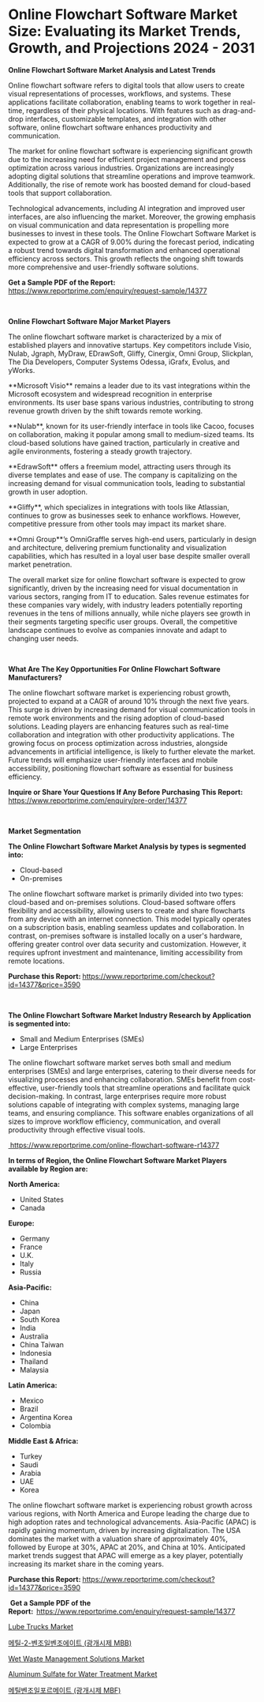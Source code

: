 <p><h1>Online Flowchart Software Market Size: Evaluating its Market Trends, Growth, and Projections 2024 - 2031</h1></p><p><strong>Online Flowchart Software Market Analysis and Latest Trends</strong></p>
<p><p>Online flowchart software refers to digital tools that allow users to create visual representations of processes, workflows, and systems. These applications facilitate collaboration, enabling teams to work together in real-time, regardless of their physical locations. With features such as drag-and-drop interfaces, customizable templates, and integration with other software, online flowchart software enhances productivity and communication.</p><p>The market for online flowchart software is experiencing significant growth due to the increasing need for efficient project management and process optimization across various industries. Organizations are increasingly adopting digital solutions that streamline operations and improve teamwork. Additionally, the rise of remote work has boosted demand for cloud-based tools that support collaboration. </p><p>Technological advancements, including AI integration and improved user interfaces, are also influencing the market. Moreover, the growing emphasis on visual communication and data representation is propelling more businesses to invest in these tools. The Online Flowchart Software Market is expected to grow at a CAGR of 9.00% during the forecast period, indicating a robust trend towards digital transformation and enhanced operational efficiency across sectors. This growth reflects the ongoing shift towards more comprehensive and user-friendly software solutions.</p></p>
<p><strong>Get a Sample PDF of the Report:&nbsp;</strong> <a href="https://www.reportprime.com/enquiry/request-sample/14377">https://www.reportprime.com/enquiry/request-sample/14377</a></p>
<p>&nbsp;</p>
<p><strong>Online Flowchart Software Major Market Players</strong></p>
<p><p>The online flowchart software market is characterized by a mix of established players and innovative startups. Key competitors include Visio, Nulab, Jgraph, MyDraw, EDrawSoft, Gliffy, Cinergix, Omni Group, Slickplan, The Dia Developers, Computer Systems Odessa, iGrafx, Evolus, and yWorks.</p><p>**Microsoft Visio** remains a leader due to its vast integrations within the Microsoft ecosystem and widespread recognition in enterprise environments. Its user base spans various industries, contributing to strong revenue growth driven by the shift towards remote working.</p><p>**Nulab**, known for its user-friendly interface in tools like Cacoo, focuses on collaboration, making it popular among small to medium-sized teams. Its cloud-based solutions have gained traction, particularly in creative and agile environments, fostering a steady growth trajectory.</p><p>**EdrawSoft** offers a freemium model, attracting users through its diverse templates and ease of use. The company is capitalizing on the increasing demand for visual communication tools, leading to substantial growth in user adoption.</p><p>**Gliffy**, which specializes in integrations with tools like Atlassian, continues to grow as businesses seek to enhance workflows. However, competitive pressure from other tools may impact its market share.</p><p>**Omni Group**’s OmniGraffle serves high-end users, particularly in design and architecture, delivering premium functionality and visualization capabilities, which has resulted in a loyal user base despite smaller overall market penetration.</p><p>The overall market size for online flowchart software is expected to grow significantly, driven by the increasing need for visual documentation in various sectors, ranging from IT to education. Sales revenue estimates for these companies vary widely, with industry leaders potentially reporting revenues in the tens of millions annually, while niche players see growth in their segments targeting specific user groups. Overall, the competitive landscape continues to evolve as companies innovate and adapt to changing user needs.</p></p>
<p>&nbsp;</p>
<p><strong>What Are The Key Opportunities For Online Flowchart Software Manufacturers?</strong></p>
<p><p>The online flowchart software market is experiencing robust growth, projected to expand at a CAGR of around 10% through the next five years. This surge is driven by increasing demand for visual communication tools in remote work environments and the rising adoption of cloud-based solutions. Leading players are enhancing features such as real-time collaboration and integration with other productivity applications. The growing focus on process optimization across industries, alongside advancements in artificial intelligence, is likely to further elevate the market. Future trends will emphasize user-friendly interfaces and mobile accessibility, positioning flowchart software as essential for business efficiency.</p></p>
<p><strong>Inquire or Share Your Questions If Any Before Purchasing This Report:</strong> <a href="https://www.reportprime.com/enquiry/pre-order/14377">https://www.reportprime.com/enquiry/pre-order/14377</a></p>
<p>&nbsp;</p>
<p><strong>Market Segmentation</strong></p>
<p><strong>The Online Flowchart Software Market Analysis by types is segmented into:</strong></p>
<p><ul><li>Cloud-based</li><li>On-premises</li></ul></p>
<p><p>The online flowchart software market is primarily divided into two types: cloud-based and on-premises solutions. Cloud-based software offers flexibility and accessibility, allowing users to create and share flowcharts from any device with an internet connection. This model typically operates on a subscription basis, enabling seamless updates and collaboration. In contrast, on-premises software is installed locally on a user's hardware, offering greater control over data security and customization. However, it requires upfront investment and maintenance, limiting accessibility from remote locations.</p></p>
<p><strong>Purchase this Report:&nbsp;</strong><a href="https://www.reportprime.com/checkout?id=14377&price=3590">https://www.reportprime.com/checkout?id=14377&price=3590</a></p>
<p>&nbsp;</p>
<p><strong>The Online Flowchart Software Market Industry Research by Application is segmented into:</strong></p>
<p><ul><li>Small and Medium Enterprises (SMEs)</li><li>Large Enterprises</li></ul></p>
<p><p>The online flowchart software market serves both small and medium enterprises (SMEs) and large enterprises, catering to their diverse needs for visualizing processes and enhancing collaboration. SMEs benefit from cost-effective, user-friendly tools that streamline operations and facilitate quick decision-making. In contrast, large enterprises require more robust solutions capable of integrating with complex systems, managing large teams, and ensuring compliance. This software enables organizations of all sizes to improve workflow efficiency, communication, and overall productivity through effective visual tools.</p></p>
<p><a href="https://www.reportprime.com/online-flowchart-software-r14377">&nbsp;https://www.reportprime.com/online-flowchart-software-r14377</a></p>
<p><strong>In terms of Region, the Online Flowchart Software Market Players available by Region are:</strong></p>
<p>
    <p> <strong> North America: </strong>
        <ul>
            <li>United States</li>
            <li>Canada</li>
        </ul>
        </p> 
    <p> <strong> Europe: </strong>
        <ul>
            <li>Germany</li>
            <li>France</li>
            <li>U.K.</li>
            <li>Italy</li>
            <li>Russia</li>
        </ul>
        </p> 
    <p> <strong> Asia-Pacific: </strong>
        <ul>
            <li>China</li>
            <li>Japan</li>
            <li>South Korea</li>
            <li>India</li>
            <li>Australia</li>
            <li>China Taiwan</li>
            <li>Indonesia</li>
            <li>Thailand</li>
            <li>Malaysia</li>
        </ul>
        </p> 
    <p> <strong> Latin America: </strong>
        <ul>
            <li>Mexico</li>
            <li>Brazil</li>
            <li>Argentina Korea</li>
            <li>Colombia</li>
        </ul>
        </p> 
    <p> <strong> Middle East & Africa: </strong>
        <ul>
            <li>Turkey</li>
            <li>Saudi</li>
            <li>Arabia</li>
            <li>UAE</li>
            <li>Korea</li>
        </ul>
    </p>
    </p>
<p><p>The online flowchart software market is experiencing robust growth across various regions, with North America and Europe leading the charge due to high adoption rates and technological advancements. Asia-Pacific (APAC) is rapidly gaining momentum, driven by increasing digitalization. The USA dominates the market with a valuation share of approximately 40%, followed by Europe at 30%, APAC at 20%, and China at 10%. Anticipated market trends suggest that APAC will emerge as a key player, potentially increasing its market share in the coming years.</p></p>
<p><strong>Purchase this Report: </strong><a href="https://www.reportprime.com/checkout?id=14377&price=3590">https://www.reportprime.com/checkout?id=14377&price=3590</a></p>
<p>&nbsp;<strong>Get a Sample PDF of the Report:&nbsp;&nbsp;</strong><a href="https://www.reportprime.com/enquiry/request-sample/14377">https://www.reportprime.com/enquiry/request-sample/14377</a></p>
<p><strong></strong></p>
<p><p><a href="https://www.linkedin.com/pulse/global-lube-trucks-market-analysis-key-trends-future-projections-njtbe?trackingId=V66EnapVR46x8LEXh6GTMQ%3D%3D">Lube Trucks Market</a></p><p><a href="https://medium.com/@melodyfunk1988/methyl-2-benzoylbenzoate-photoinitiator-mbb-market-%EC%9D%98-%EA%B8%80%EB%A1%9C%EB%B2%8C-%EC%8B%9C%EC%9E%A5-%EA%B0%9C%EC%9A%94%EB%8A%94-%EC%A0%84-%EC%84%B8%EA%B3%84-%EB%B0%8F-%EC%A3%BC%EC%9A%94-%EC%8B%9C%EC%9E%A5%EC%9D%98-%EC%82%B0%EC%97%85%EC%97%90-%EC%98%81%ED%96%A5%EC%9D%84-%EB%AF%B8%EC%B9%98%EB%8A%94-%EC%A3%BC%EC%9A%94-0eacb441e713">메틸-2-벤조일벤조에이트 (광개시제 MBB)</a></p><p><a href="https://medium.com/@richard_ellings/this-report-on-wet-waste-management-solutions-market-is-a-comprehensive-analysis-of-market-30d3d1cc6afb">Wet Waste Management Solutions Market</a></p><p><a href="https://issuu.com/reportprime-2/docs/aluminum-sulfate-for-water-treatmen_3639d6b6d08e8f">Aluminum Sulfate for Water Treatment Market</a></p><p><a href="https://medium.com/@melodyfunk1988/%EB%A9%94%ED%8B%B8%EB%B2%A4%EC%A1%B0%EC%9D%BC%ED%8F%AC%EB%A5%B4%EB%A9%94%EC%9D%B4%ED%8A%B8-%EA%B4%91%EA%B0%9C%EC%8B%9C%EC%A0%9C-mbf-%EC%8B%9C%EC%9E%A5-%EA%B8%80%EB%A1%9C%EB%B2%8C-%EC%8B%9C%EC%9E%A5-%EB%8F%99%ED%96%A5-%EB%B0%8F-%EC%8B%9C%EC%9E%A5-%EC%A0%84%EB%A7%9D-2024-2031-2eedf918944f">메틸벤조일포르메이트 (광개시제 MBF)</a></p></p>